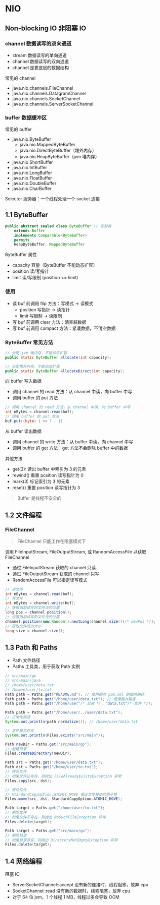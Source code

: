 # NIO

## Non-blocking IO 非阻塞 IO

### channel 数据读写的双向通道

- stream 数据读写的单向通道
- channel 数据读写的双向通道
- channel 是更底层的数据结构

常见的 channel

- java.nio.channels.FileChannel
- java.nio.channels.DatagramChannel
- java.nio.channels.SocketChannel
- java.nio.channels.ServerSocketChannel

### buffer 数据缓冲区

常见的 buffer

- java.nio.ByteBuffer
  - java.nio.MappedByteBuffer
  - java.nio.DirectByteBuffer（堆外内存）
  - java.nio.HeapByteBuffer（jvm 堆内存）
- java.nio.ShortBuffer
- java.nio.IntBuffer
- java.nio.LongBuffer
- java.nio.FloatBuffer
- java.nio.DoubleBuffer
- java.nio.CharBuffer

Selector 服务器：一个线程处理一个 socket 连接

## 1.1 ByteBuffer

```java
public abstract sealed class ByteBuffer // 密封类
    extends Buffer
    implements Comparable<ByteBuffer>
    permits
    HeapByteBuffer, MappedByteBuffer
```

ByteBuffer 属性

- capacity 容量（ByteBuffer 不能动态扩容）
- position 读/写指针
- limit 读/写限制 (position <= limit)

### 使用

- 读 buf 前调用 flip 方法：写模式 -> 读模式
  - position 写指针 -> 读指针
  - limit 写限制 -> 读限制
- 写 buf 前调用 clear 方法：清空脏数据
- 写 buf 前调用 compact 方法：紧凑数据，不清空数据

### ByteBuffer 常见方法

```java
// 分配 jvm 堆内存，不能动态扩容
public static ByteBuffer allocate(int capacity);

// 分配堆外内存，不能动态扩容
public static ByteBuffer allocateDirect(int capacity);
```

向 buffer 写入数据

- 调用 channel 的 read 方法：从 channel 中读，向 buffer 中写
- 调用 buffer 的 put 方法

```java
// 调用 channel 的 read 方法，从 channel 中读，向 buffer 中写
int nBytes = channel.read(buf);
// 调用 buffer 的 put 方法
buf.put((byte) 1 << 7 - 1)
```

从 buffer 读出数据

- 调用 channel 的 write 方法：从 buffer 中读，向 channel 中写
- 调用 buffer 的 get 方法：get 方法不会删除 buffer 中的数据

其他方法

- get(3): 读出 buffer 中索引为 3 的元素
- rewind() 重置 position 读写指针为 0
- mark(3) 标记索引为 3 的元素
- reset() 重置 position 读写指针为 3

> Buffer 是线程不安全的

## 1.2 文件编程

### FileChannel

> FileChannel 只能工作在阻塞模式下

调用 FileInputStream, FileOutputStream, 或 RandomAccessFile 以获取 FileChannel

- 通过 FileInputStream 获取的 channel 只读
- 通过 FileOutputStream 获取的 channel 只写
- RandomAccessFile 可以指定读写模式

```java
// 读文件
int nBytes = channel.read(buf);
// 写文件
int nBytes = channel.write(buf);
// 获取当前读写的文件流的位置
long pos = channel.position();
// 设置当前读写的文件流的位置
channel.position(new Random().nextLong(channel.size())/* newPos */);
// 获取文件流的大小
long size = channel.size();
```

## 1.3 Path 和 Paths

- Path 文件路径
- Paths 工具类，用于获取 Path 实例

```java
// src/main/go
// src/main/java
// /home/user/data.txt
// /homee/user/to.txt
Path path = Paths.get("README.md"); // 使用相对 pom.xml 的相对路径
Path path = Paths.get("/home/user/data.txt"); // 使用绝对路径
Path path = Paths.get("/home/user"/* 目录 */, "data.txt"/* 文件 */);
```

```java
Path path = Paths.get("/home/user/../user/data.txt");
// 正常化路径
System.out.println(path.normalize()); // /home/user/data.txt

// 文件是否存在
System.out.println(Files.exists("src/main"));

Path newDir = Paths.get("src/main/go");
// 创建目录
Files.createDirectory(newDir);

Path src = Paths.get("/home/user/data.txt");
Path dst = Paths.get("/home/user/to.txt");
// 拷贝文件
// 如果文件已存在，则抛出 FileAlreadyExistsException 异常
Files.copy(src, dst);

// 移动文件
// StandardCopyOption.ATOMIC_MOVE 保证文件移动的原子性
Files.move(src, dst, StandardCopyOption.ATOMIC_MOVE);

Path target = Paths.get("/home/user/to.txt");
// 删除文件
// 如果文件不存在，则抛出 NoSuchFileException 异常
Files.delete(target);

Path target = Paths.get("src/main/go");
// 删除目录
// 如果目录非空，则抛出 DirectoryNotEmptyException 异常
Files.delete(target);
```

## 1.4 网络编程

阻塞 IO

- ServerSocketChannel::accept
  没有新的连接时，线程阻塞，放弃 cpu
- SocketChannel::read
  没有新的数据时，线程阻塞，放弃 cpu
- 对于 64 位 jvm，1 个线程 1 MB，线程过多会导致 OOM
